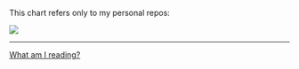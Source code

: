 This chart refers only to my personal repos:

![](https://github-profile-summary-cards.vercel.app/api/cards/most-commit-language?username=cstuartroe&theme=default)

---

[What am I reading?](https://github.com/cstuartroe/reading-list)
